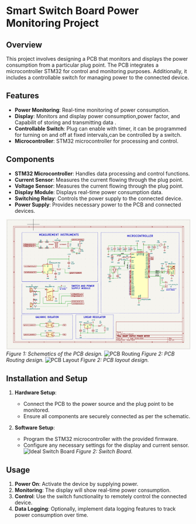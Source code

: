 # Smart Switch Board Power Monitoring Project

## Overview
This project involves designing a PCB that monitors and displays the power consumption from a particular plug point. The PCB integrates a microcontroller STM32 for control and monitoring purposes. Additionally, it includes a controllable switch for managing power to the connected device.

## Features
- **Power Monitoring**: Real-time monitoring of power consumption.
- **Display**: Monitors and display power consumption,power factor, and Capabilit of storing and transmitting data .
- **Controllable Switch**: Plug can enable with timer, it can be programmed for turning on and off at fixed intervals,can be controlled by a switch.
- **Microcontroller**: STM32 microcontroller for processing and control.

## Components
- **STM32 Microcontroller**: Handles data processing and control functions.
- **Current Sensor**: Measures the current flowing through the plug point.
- **Voltage Sensor**: Measures the current flowing through the plug point.
- **Display Module**: Displays real-time power consumption data.
- **Switching Relay**: Controls the power supply to the connected device.
- **Power Supply**: Provides necessary power to the PCB and connected devices.

![Schematics](https://github.com/TasmiyaChaman/Smart-switch-board-power-monitoring-system/blob/main/PCB%20Schematics.png)
*Figure 1: Schematics of the PCB design.*
![PCB Routing ](/path/to/pcb_layout_image.png)
*Figure 2: PCB Routing design.*
![PCB Layout](/path/to/pcb_layout_image.png)
*Figure 2: PCB layout design.*

## Installation and Setup
1. **Hardware Setup**:
   - Connect the PCB to the power source and the plug point to be monitored.
   - Ensure all components are securely connected as per the schematic.

2. **Software Setup**:
   - Program the STM32 microcontroller with the provided firmware.
   - Configure any necessary settings for the display and current sensor.
![Ideal Switch Board](/path/to/pcb_layout_image.png)
*Figure 2: Switch Board.*


## Usage
1. **Power On**: Activate the device by supplying power.
2. **Monitoring**: The display will show real-time power consumption.
3. **Control**: Use the switch functionality to remotely control the connected device.
4. **Data Logging**: Optionally, implement data logging features to track power consumption over time.
